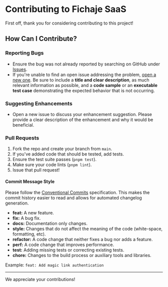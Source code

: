 # Contributing to Fichaje SaaS

First off, thank you for considering contributing to this project!

## How Can I Contribute?

### Reporting Bugs

- Ensure the bug was not already reported by searching on GitHub under [Issues](https://github.com/your-username/fichaje-saas/issues).
- If you're unable to find an open issue addressing the problem, [open a new one](https://github.com/your-username/fichaje-saas/issues/new). Be sure to include a **title and clear description**, as much relevant information as possible, and a **code sample** or an **executable test case** demonstrating the expected behavior that is not occurring.

### Suggesting Enhancements

- Open a new issue to discuss your enhancement suggestion. Please provide a clear description of the enhancement and why it would be beneficial.

### Pull Requests

1.  Fork the repo and create your branch from `main`.
2.  If you've added code that should be tested, add tests.
3.  Ensure the test suite passes (`pnpm test`).
4.  Make sure your code lints (`pnpm lint`).
5.  Issue that pull request!

#### Commit Message Style

Please follow the [Conventional Commits](https://www.conventionalcommits.org/en/v1.0.0/) specification. This makes the commit history easier to read and allows for automated changelog generation.

- **feat:** A new feature.
- **fix:** A bug fix.
- **docs:** Documentation only changes.
- **style:** Changes that do not affect the meaning of the code (white-space, formatting, etc).
- **refactor:** A code change that neither fixes a bug nor adds a feature.
- **perf:** A code change that improves performance.
- **test:** Adding missing tests or correcting existing tests.
- **chore:** Changes to the build process or auxiliary tools and libraries.

Example: `feat: Add magic link authentication`

---

We appreciate your contributions!
